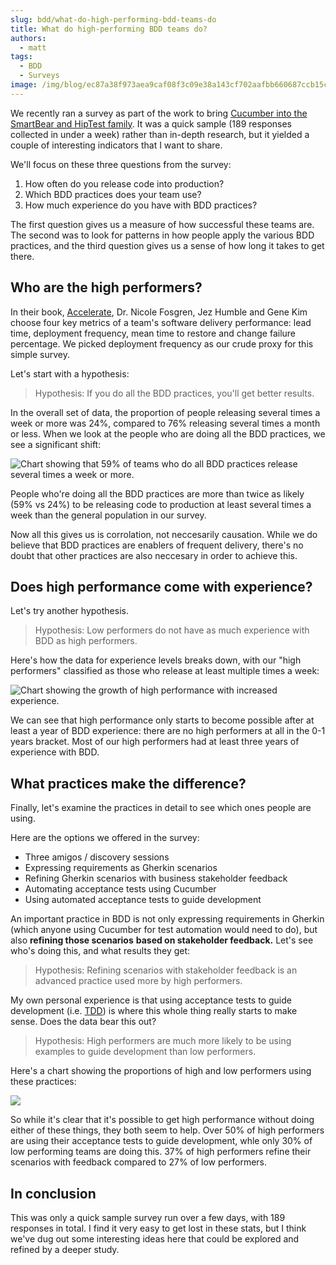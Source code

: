 ```yaml
---
slug: bdd/what-do-high-performing-bdd-teams-do
title: What do high-performing BDD teams do?
authors:
  - matt
tags:
  - BDD
  - Surveys
image: /img/blog/ec87a38f973aea9caf08f3c09e38a143cf702aafbb660687ccb15cbd94dcaf2a.png
---
```


We recently ran a survey as part of the work to bring [Cucumber into the SmartBear and HipTest family](https://cucumber.io/blog/cucumber-acquired-by-smartbear/). It was a quick sample (189 responses collected in under a week) rather than in-depth research, but it yielded a couple of interesting indicators that I want to share.

<!-- truncate -->

We'll focus on these three questions from the survey:

1.  How often do you release code into production?
2.  Which BDD practices does your team use?
3.  How much experience do you have with BDD practices?

The first question gives us a measure of how successful these teams are. The second was to look for patterns in how people apply the various BDD practices, and the third question gives us a sense of how long it takes to get there.

## Who are the high performers?

In their book, [Accelerate](https://itrevolution.com/book/accelerate/), Dr. Nicole Fosgren, Jez Humble and Gene Kim choose four key metrics of a team's software delivery performance: lead time, deployment frequency, mean time to restore and change failure percentage. We picked deployment frequency as our crude proxy for this simple survey.

Let's start with a hypothesis:

> Hypothesis: If you do all the BDD practices, you'll get better results.

In the overall set of data, the proportion of people releasing several times a week or more was 24%, compared to 76% releasing several times a month or less. When we look at the people who are doing all the BDD practices, we see a significant shift:

![Chart showing that 59% of teams who do all BDD practices release several times a week or more.](/img/blog/ec87a38f973aea9caf08f3c09e38a143cf702aafbb660687ccb15cbd94dcaf2a.png)

People who're doing all the BDD practices are more than twice as likely (59% vs 24%) to be releasing code to production at least several times a week than the general population in our survey.

Now all this gives us is corrolation, not neccesarily causation. While we do believe that BDD practices are enablers of frequent delivery, there's no doubt that other practices are also neccesary in order to achieve this.

## Does high performance come with experience?

Let's try another hypothesis.

> Hypothesis: Low performers do not have as much experience with BDD as high performers.

Here's how the data for experience levels breaks down, with our "high performers" classified as those who release at least multiple times a week:

![Chart showing the growth of high performance with increased experience.](/img/blog/841f27462910603ecbe475bbeabff8f08d194aa97e9db19635944c6934898bc1.png)

We can see that high performance only starts to become possible after at least a year of BDD experience: there are no high performers at all in the 0-1 years bracket. Most of our high performers had at least three years of experience with BDD.

## What practices make the difference?

Finally, let's examine the practices in detail to see which ones people are using.

Here are the options we offered in the survey:

-   Three amigos / discovery sessions
-   Expressing requirements as Gherkin scenarios
-   Refining Gherkin scenarios with business stakeholder feedback
-   Automating acceptance tests using Cucumber
-   Using automated acceptance tests to guide development

An important practice in BDD is not only expressing requirements in Gherkin (which anyone using Cucumber for test automation would need to do), but also **refining those scenarios** **based on stakeholder feedback.** Let's see who's doing this, and what results they get:

> Hypothesis: Refining scenarios with stakeholder feedback is an advanced practice used more by high performers.

My own personal experience is that using acceptance tests to guide development (i.e. [TDD](http://www.growing-object-oriented-software.com/)) is where this whole thing really starts to make sense. Does the data bear this out?

> Hypothesis: High performers are much more likely to be using examples to guide development than low performers.

Here's a chart showing the proportions of high and low performers using these practices:

![](/img/blog/35137e3ea5b9eab63b5c4af5ab711050ff7e01895cc48149b8968c7971be2765.png)

So while it's clear that it's possible to get high performance without doing either of these things, they both seem to help. Over 50% of high performers are using their acceptance tests to guide development, whle only 30% of low performing teams are doing this. 37% of high performers refine their scenarios with feedback compared to 27% of low performers.

## In conclusion

This was only a quick sample survey run over a few days, with 189 responses in total. I find it very easy to get lost in these stats, but I think we've dug out some interesting ideas here that could be explored and refined by a deeper study.